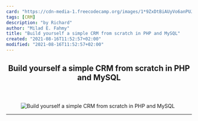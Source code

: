 ```yaml
---
card: "https://cdn-media-1.freecodecamp.org/images/1*9ZxDtBiAUyVo6anPUJxkcg.jpeg"
tags: [CRM]
description: "by Richard"
author: "Milad E. Fahmy"
title: "Build yourself a simple CRM from scratch in PHP and MySQL"
created: "2021-08-16T11:52:57+02:00"
modified: "2021-08-16T11:52:57+02:00"
---
```

<div class="site-wrapper">
<main id="site-main" class="site-main outer">
<div class="inner">
<article class="post-full post tag-crm tag-web-development tag-php tag-programming tag-technology ">
<header class="post-full-header">
<h1 class="post-full-title">Build yourself a simple CRM from scratch in PHP and MySQL</h1>
</header>
<figure class="post-full-image">
<picture>
<source media="(max-width: 700px)" sizes="1px" srcset="data:image/gif;base64,R0lGODlhAQABAIAAAAAAAP///yH5BAEAAAAALAAAAAABAAEAAAIBRAA7 1w">
<source media="(min-width: 701px)" sizes="(max-width: 800px) 400px,
(max-width: 1170px) 700px,
1400px" srcset="https://cdn-media-1.freecodecamp.org/images/1*9ZxDtBiAUyVo6anPUJxkcg.jpeg 300w,
https://cdn-media-1.freecodecamp.org/images/1*9ZxDtBiAUyVo6anPUJxkcg.jpeg 600w,
https://cdn-media-1.freecodecamp.org/images/1*9ZxDtBiAUyVo6anPUJxkcg.jpeg 1000w,
https://cdn-media-1.freecodecamp.org/images/1*9ZxDtBiAUyVo6anPUJxkcg.jpeg 2000w">
<img onerror="this.style.display='none'" src="https://cdn-media-1.freecodecamp.org/images/1*9ZxDtBiAUyVo6anPUJxkcg.jpeg" alt="Build yourself a simple CRM from scratch in PHP and MySQL">
</picture>
</figure>
<section class="post-full-content">
<div class="post-content medium-migrated-article">
</div>
<hr>
</section>
</article>
</div>
</main>
</div>
<!-- Google Tag Manager (noscript) -->
<!-- End Google Tag Manager (noscript) -->
